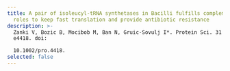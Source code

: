 ```yaml
---
title: A pair of isoleucyl-tRNA synthetases in Bacilli fulfills complementary
  roles to keep fast translation and provide antibiotic resistance
description: >-
  Zanki V, Bozic B, Mocibob M, Ban N, Gruic-Sovulj I*. Protein Sci. 31 (2022)
  e4418. doi:

  10.1002/pro.4418.
selected: false
---
```


